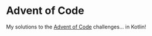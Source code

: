 # Advent of Code

My solutions to the [Advent of Code](https://adventofcode.com/) challenges...
in Kotlin!
